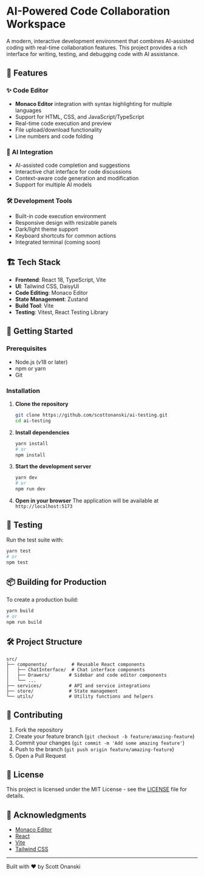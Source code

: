 # AI-Powered Code Collaboration Workspace

A modern, interactive development environment that combines AI-assisted coding with real-time collaboration features. This project provides a rich interface for writing, testing, and debugging code with AI assistance.


## 🚀 Features

### ✨ Code Editor
- **Monaco Editor** integration with syntax highlighting for multiple languages
- Support for HTML, CSS, and JavaScript/TypeScript
- Real-time code execution and preview
- File upload/download functionality
- Line numbers and code folding

### 🤖 AI Integration
- AI-assisted code completion and suggestions
- Interactive chat interface for code discussions
- Context-aware code generation and modification
- Support for multiple AI models

### 🛠️ Development Tools
- Built-in code execution environment
- Responsive design with resizable panels
- Dark/light theme support
- Keyboard shortcuts for common actions
- Integrated terminal (coming soon)

## 🏗️ Tech Stack

- **Frontend**: React 18, TypeScript, Vite
- **UI**: Tailwind CSS, DaisyUI
- **Code Editing**: Monaco Editor
- **State Management**: Zustand
- **Build Tool**: Vite
- **Testing**: Vitest, React Testing Library

## 🚀 Getting Started

### Prerequisites

- Node.js (v18 or later)
- npm or yarn
- Git

### Installation

1. **Clone the repository**
   ```bash
   git clone https://github.com/scottonanski/ai-testing.git
   cd ai-testing
   ```

2. **Install dependencies**
   ```bash
   yarn install
   # or
   npm install
   ```

3. **Start the development server**
   ```bash
   yarn dev
   # or
   npm run dev
   ```

4. **Open in your browser**
   The application will be available at `http://localhost:5173`

## 🧪 Testing

Run the test suite with:

```bash
yarn test
# or
npm test
```

## 📦 Building for Production

To create a production build:

```bash
yarn build
# or
npm run build
```

## 🛠️ Project Structure

```
src/
├── components/         # Reusable React components
│   ├── ChatInterface/  # Chat interface components
│   ├── Drawers/       # Sidebar and code editor components
│   └── ...
├── services/          # API and service integrations
├── store/             # State management
└── utils/             # Utility functions and helpers
```

## 🤝 Contributing

1. Fork the repository
2. Create your feature branch (`git checkout -b feature/amazing-feature`)
3. Commit your changes (`git commit -m 'Add some amazing feature'`)
4. Push to the branch (`git push origin feature/amazing-feature`)
5. Open a Pull Request

## 📄 License

This project is licensed under the MIT License - see the [LICENSE](LICENSE) file for details.

## 🙏 Acknowledgments

- [Monaco Editor](https://microsoft.github.io/monaco-editor/)
- [React](https://reactjs.org/)
- [Vite](https://vitejs.dev/)
- [Tailwind CSS](https://tailwindcss.com/)

---

Built with ❤️ by Scott Onanski
